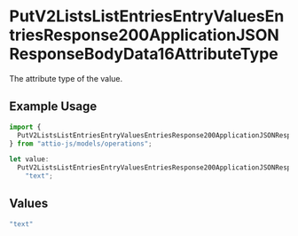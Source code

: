 # PutV2ListsListEntriesEntryValuesEntriesResponse200ApplicationJSONResponseBodyData16AttributeType

The attribute type of the value.

## Example Usage

```typescript
import {
  PutV2ListsListEntriesEntryValuesEntriesResponse200ApplicationJSONResponseBodyData16AttributeType,
} from "attio-js/models/operations";

let value:
  PutV2ListsListEntriesEntryValuesEntriesResponse200ApplicationJSONResponseBodyData16AttributeType =
    "text";
```

## Values

```typescript
"text"
```